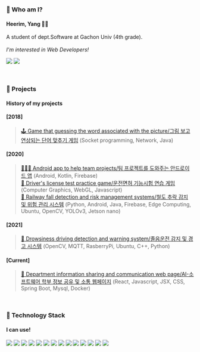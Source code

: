 

<!--
**Yangheerim/Yangheerim** is a ✨ _special_ ✨ repository because its `README.md` (this file) appears on your GitHub profile.

Here are some ideas to get you started:

- 🔭 I’m currently working on ...
- 🌱 I’m currently learning ...
- 👯 I’m looking to collaborate on ...
- 🤔 I’m looking for help with ...
- 💬 Ask me about ...
- 📫 How to reach me: ...
- 😄 Pronouns: ...
- ⚡ Fun fact: ...
-->

<!-- ![Heerim's GitHub stats](https://github-readme-stats.vercel.app/api?username=Yangheerim&show_icons=true&theme=radical&hide=issues,prs) -->

### 👋 Who am I?

#### Heerim, Yang 🙍‍♀️ <br>
A student of dept.Software at Gachon Univ (4th grade).<br><br>
_I'm interested in Web Developers!_

<a href="mailto:yanghl1998@gmail.com" target="_blank"><img src="https://img.shields.io/badge/Gmail-EA4335?style=flat-square&logo=Gmail&logoColor=white"/></a>
<a href="https://velog.io/@yanghl98" target="_blank"><img src="https://img.shields.io/badge/Velog-20c997?style=flat-square&logo=Vimeo&logoColor=white"/></a>


<br>

### 🌱 Projects
#### History of my projects
#### [2018] <br>
>[🕹 Game that guessing the word associated with the picture/그림 보고 연상되는 단어 맞추기 게임](https://github.com/Yangheerim/TINC) (Socket programming, Network, Java)

#### [2020] <br>
>[🧑‍🤝‍🧑 Android app to help team projects/팀 프로젝트를 도와주는 안드로이드 앱](https://github.com/hammii/TeamToo) (Android, Kotlin, Firebase) <br>
[🚕 Driver's license test practice game/운전면허 기능시험 연습 게임](https://github.com/JunHeon-Ch/Driver_License_Simulation) (Computer Graphics, WebGL, Javascript) <br>
[🚃 Railway fall detection and risk management systems/철도 추락 감지 및 위험 관리 시스템](https://github.com/JunHeon-Ch/Rail_Fall_Prevention_System) (Python, Android, Java, Firebase, Edge Computing, Ubuntu, OpenCV, YOLOv3, Jetson nano) <br>

#### [2021] <br>
>[👀 Drowsiness driving detection and warning system/졸음운전 감지 및 경고 시스템](https://github.com/Yangheerim/Sleep-Detection) (OpenCV, MQTT, RasberryPi, Ubuntu, C++, Python) <br>

#### [Current] <br>
>[💙 Department information sharing and communication web page/AI-소프트웨어 학부 정보 공유 및 소통 웹페이지](https://github.com/JunHeon-Ch/AISW_Web_Community) (React, Javascript, JSX, CSS, Spring Boot, Mysql, Docker) <br>
<br>

### 🔧 Technology Stack
#### I can use!

<!-- https://simpleicons.org/ -->
<img src="https://img.shields.io/badge/Java-007396?style=flat-square&logo=Java&logoColor=white"/> <img src="https://img.shields.io/badge/JavaScript-F7DF1E?style=flat-square&logo=JavaScript&logoColor=white"/>
<img src="https://img.shields.io/badge/HTML-E34F26?style=flat-square&logo=HTML5&logoColor=white"/>
<img src="https://img.shields.io/badge/CSS-1572B6?style=flat-square&logo=CSS3&logoColor=white"/>
<img src="https://img.shields.io/badge/React-61DAFB?style=flat-square&logo=React&logoColor=white"/>
<img src="https://img.shields.io/badge/Python-3776AB?style=flat-square&logo=Python&logoColor=white"/>
<img src="https://img.shields.io/badge/Android-3DDC84?style=flat-square&logo=Android&logoColor=white"/>
<img src="https://img.shields.io/badge/Kotlin-0095D5?style=flat-square&logo=Kotlin&logoColor=white"/>
<img src="https://img.shields.io/badge/MySQL-4479A1?style=flat-square&logo=MySQL&logoColor=white"/>
<img src="https://img.shields.io/badge/npm-CB3837?style=flat-square&logo=npm&logoColor=white"/>
<img src="https://img.shields.io/badge/C-A8B9CC?style=flat-square&logo=c&logoColor=white"/>
<img src="https://img.shields.io/badge/AWS-232F3E?style=flat-square&logo=AmazonAWS&logoColor=white"/>
<img src="https://img.shields.io/badge/Firebase-FFCA28?style=flat-square&logo=Firebase&logoColor=white"/>
<img src="https://img.shields.io/badge/OpenCV-5C3EE8?style=flat-square&logo=OpenCV&logoColor=white"/>
